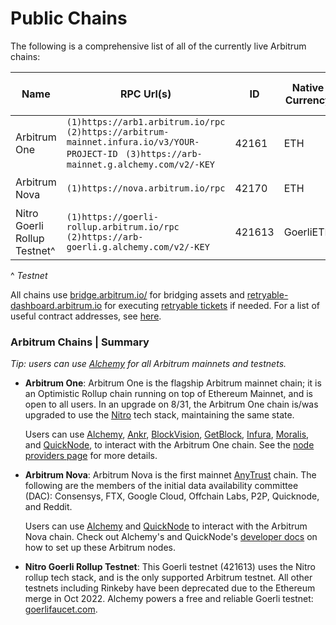 # Public Chains

The following is a comprehensive list of all of the currently live Arbitrum chains:

| Name                         | RPC Url(s)                                                                                                                         | ID     | Native Currency | Explorer(s)                                                          | Underlying L1 | Current Tech Stack  | Sequencer Feed                         | Nitro Seed Database URLs                 |
| ---------------------------- | ---------------------------------------------------------------------------------------------------------------------------------- | ------ | --------------- | -------------------------------------------------------------------- | ------------- | ------------------- | -------------------------------------- | ---------------------------------------- |
| Arbitrum One                 | `(1)https://arb1.arbitrum.io/rpc`  `(2)https://arbitrum-mainnet.infura.io/v3/YOUR-PROJECT-ID`  ` (3)https://arb-mainnet.g.alchemy.com/v2/-KEY` | 42161  | ETH             | `https://arbiscan.io/` `https://explorer.arbitrum.io/`               | Ethereum      | Nitro Rollup (8/31) | `wss://arb1.arbitrum.io/feed`          |  `snapshot.arbitrum.io/mainnet/nitro.tar`                        |
| Arbitrum Nova                | `(1)https://nova.arbitrum.io/rpc`                                                                                                     | 42170  | ETH             |  `https://nova.arbiscan.io/` `https://nova-explorer.arbitrum.io/`                                 | Ethereum      | Nitro AnyTrust      | `wss://nova.arbitrum.io/feed`          | N/A                                      |
| Nitro Goerli Rollup Testnet^ | `(1)https://goerli-rollup.arbitrum.io/rpc`   `(2)https://arb-goerli.g.alchemy.com/v2/-KEY`                                                                                            | 421613 | GoerliETH       | `https://goerli.arbiscan.io` `https://goerli-rollup-explorer.arbitrum.io`                         | Goerli        | Nitro Rollup        | `wss://goerli-rollup.arbitrum.io/feed` | N/A                                      |

^ _Testnet_

All chains use [bridge.arbitrum.io/](https://bridge.arbitrum.io/) for bridging assets and [retryable-dashboard.arbitrum.io](https://retryable-dashboard.arbitrum.io/) for executing [retryable tickets](l1-to-l2-messagaing) if needed. For a list of useful contract addresses, see [here](useful-addresses).

### Arbitrum Chains | Summary

_Tip: users can use [Alchemy](https://alchemy.com/arbitrum/?a=arbitrum-docs) for all Arbitrum mainnets and testnets._

- **Arbitrum One**: Arbitrum One is the flagship Arbitrum mainnet chain; it is an Optimistic Rollup chain running on top of Ethereum Mainnet, and is open to all users. In an upgrade on 8/31, the Arbitrum One chain is/was upgraded to use the [Nitro](https://medium.com/offchainlabs/its-nitro-time-86944693bf29) tech stack, maintaining the same state.

  Users can use [Alchemy](https://alchemy.com/arbitrum/?a=arbitrum-docs), [Ankr](https://www.ankr.com/), [BlockVision](https://blockvision.org/), [GetBlock](https://getblock.io/), [Infura](https://infura.io/), [Moralis](https://moralis.io/), and [QuickNode](https://www.quicknode.com), to interact with the Arbitrum One chain. See the [node providers page](https://developer.arbitrum.io/node-running/node-providers) for more details.

- **Arbitrum Nova**: Arbitrum Nova is the first mainnet [AnyTrust](inside-anytrust) chain. The following are the members of the initial data availability committee (DAC): Consensys, FTX, Google Cloud, Offchain Labs, P2P, Quicknode, and Reddit.

  Users can use [Alchemy](https://www.alchemy.com/arbitrum/?a=arbitrum-docs) and [QuickNode](https://www.quicknode.com) to interact with the Arbitrum Nova chain. Check out Alchemy's and QuickNode's [developer docs](https://docs.alchemy.com/reference/arbitrum-api-quickstart) on how to set up these Arbitrum nodes.

- **Nitro Goerli Rollup Testnet**: This Goerli testnet (421613) uses the Nitro rollup tech stack, and is the only supported Arbitrum testnet. All other testnets including Rinkeby have been deprecated due to the Ethereum merge in Oct 2022. Alchemy powers a free and reliable Goerli testnet: [goerlifaucet.com](https://goerlifaucet.com). 

